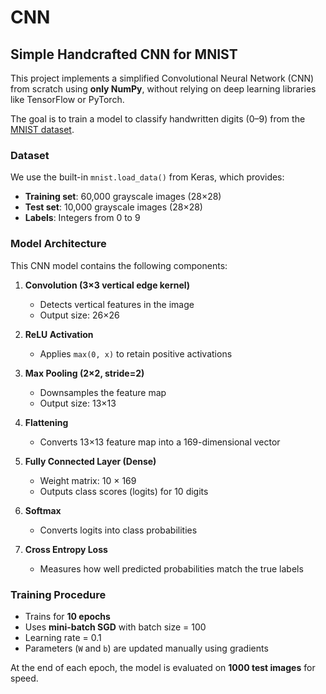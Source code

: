# CNN
## Simple Handcrafted CNN for MNIST

This project implements a simplified Convolutional Neural Network (CNN) from scratch using **only NumPy**, without relying on deep learning libraries like TensorFlow or PyTorch.

The goal is to train a model to classify handwritten digits (0–9) from the [MNIST dataset](http://yann.lecun.com/exdb/mnist/).


###  Dataset

We use the built-in `mnist.load_data()` from Keras, which provides:

- **Training set**: 60,000 grayscale images (28×28)
- **Test set**: 10,000 grayscale images (28×28)
- **Labels**: Integers from 0 to 9

### Model Architecture

This CNN model contains the following components:

1. **Convolution (3×3 vertical edge kernel)**  
   - Detects vertical features in the image  
   - Output size: 26×26

2. **ReLU Activation**  
   - Applies `max(0, x)` to retain positive activations

3. **Max Pooling (2×2, stride=2)**  
   - Downsamples the feature map  
   - Output size: 13×13

4. **Flattening**  
   - Converts 13×13 feature map into a 169-dimensional vector

5. **Fully Connected Layer (Dense)**  
   - Weight matrix: 10 × 169  
   - Outputs class scores (logits) for 10 digits

6. **Softmax**  
   - Converts logits into class probabilities

7. **Cross Entropy Loss**  
   - Measures how well predicted probabilities match the true labels

### Training Procedure

- Trains for **10 epochs**
- Uses **mini-batch SGD** with batch size = 100
- Learning rate = 0.1
- Parameters (`W` and `b`) are updated manually using gradients

At the end of each epoch, the model is evaluated on **1000 test images** for speed.


